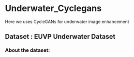 # Underwater_Cyclegans
Here we uses CycleGANs for underwater image enhancement

## **Dataset** :  EUVP Underwater Dataset 
 
### About the dataset: 
